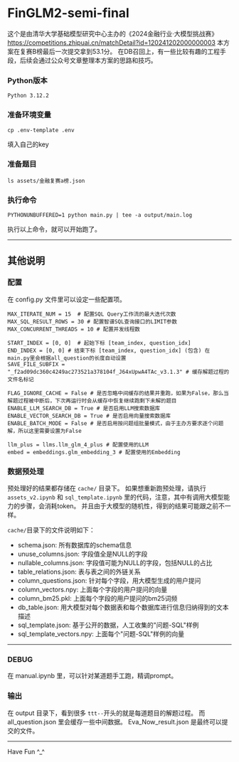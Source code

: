 # FinGLM2-semi-final
这个是由清华大学基础模型研究中心主办的《2024金融行业·大模型挑战赛》
https://competitions.zhipuai.cn/matchDetail?id=120241202000000003
本方案在复赛B榜最后一次提交拿到53.1分。
在DB召回上，有一些比较有趣的工程手段，后续会通过公众号文章整理本方案的思路和技巧。

### Python版本
```
Python 3.12.2
```

### 准备环境变量
```
cp .env-template .env
```
填入自己的key

### 准备题目
```
ls assets/金融复赛a榜.json
```

### 执行命令
```
PYTHONUNBUFFERED=1 python main.py | tee -a output/main.log
```
执行以上命令，就可以开始跑了。

---

## 其他说明

### 配置
在 config.py 文件里可以设定一些配置项。
```
MAX_ITERATE_NUM = 15  # 配置SQL Query工作流的最大迭代次数
MAX_SQL_RESULT_ROWS = 30 # 配置智谱SQL查询接口的LIMIT参数
MAX_CONCURRENT_THREADS = 10 # 配置并发线程数

START_INDEX = [0, 0]  # 起始下标 [team_index, question_idx]
END_INDEX = [0, 0] # 结束下标 [team_index, question_idx] (包含) 在main.py里会根据all_question的长度自动设置
SAVE_FILE_SUBFIX = "_f2ad09dc360c4249ac273521a378104f_J64xUpwA4TAc_v3.1.3" # 缓存解题过程的文件名标记

FLAG_IGNORE_CACHE = False # 是否忽略中间缓存的结果并重跑，如果为False，那么当解题过程被中断后，下次再运行时会从缓存中恢复继续跑剩下未解的题目
ENABLE_LLM_SEARCH_DB = True # 是否启用LLM搜索数据库
ENABLE_VECTOR_SEARCH_DB = True # 是否启用向量搜索数据库
ENABLE_BATCH_MODE = False # 是否启用按问题组批量模式，由于主办方要求逐个问题解，所以这里需要设置为False

llm_plus = llms.llm_glm_4_plus # 配置使用的LLM
embed = embeddings.glm_embedding_3 # 配置使用的Embedding
```

### 数据预处理
预处理好的结果都存储在 `cache/` 目录下。
如果想重新跑预处理，请执行 `assets_v2.ipynb` 和 `sql_template.ipynb` 里的代码，注意，其中有调用大模型能力的步骤，会消耗token。
并且由于大模型的随机性，得到的结果可能跟之前不一样。

`cache/`目录下的文件说明如下：

- schema.json: 所有数据库的schema信息
- unuse_columns.json: 字段值全是NULL的字段
- nullable_columns.json: 字段值可能为NULL的字段，包括NULL的占比
- table_relations.json: 表与表之间的外链关系
- column_questions.json: 针对每个字段，用大模型生成的用户提问
- column_vectors.npy: 上面每个字段的用户提问的向量
- column_bm25.pkl: 上面每个字段的用户提问的bm25词频
- db_table.json: 用大模型对每个数据表和每个数据库进行信息归纳得到的文本描述
- sql_template.json: 基于公开的数据，人工收集的"问题-SQL"样例
- sql_template_vectors.npy: 上面每个"问题-SQL"样例的向量

---

### DEBUG
在 manual.ipynb 里，可以针对某道题手工跑，精调prompt。

### 输出
在 output 目录下，看到很多 `ttt--`开头的就是每道题目的解题过程。
而 all_question.json 里会缓存一些中间数据。
Eva_Now_result.json 是最终可以提交的文件。

---

Have Fun ^_^
